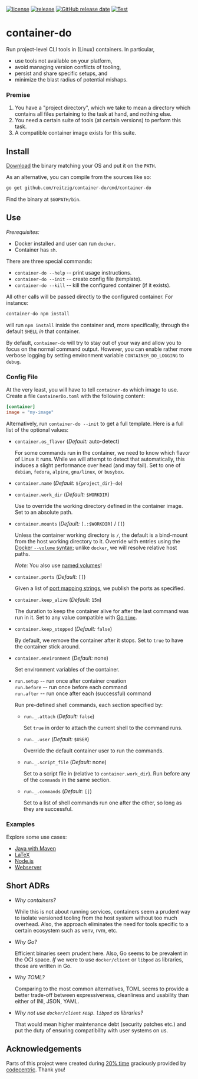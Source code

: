 [![license](https://img.shields.io/github/license/reitzig/container-do.svg)](https://github.com/reitzig/container-do/blob/master/LICENSE)
[![release](https://img.shields.io/github/release/reitzig/container-do.svg)](https://github.com/reitzig/container-do/releases/latest)
[![GitHub release date](https://img.shields.io/github/release-date/reitzig/container-do.svg)](https://github.com/reitzig/container-do/releases)
[![Test](https://github.com/reitzig/container-do/workflows/Tests/badge.svg?branch=master&event=push)](https://github.com/reitzig/container-do/actions?query=workflow%3ATests+branch%3Amaster+event%3Apush++)

# container-do

Run project-level CLI tools in (Linux) containers.
In particular,

 - use tools not available on your platform,
 - avoid managing version conflicts of tooling,
 - persist and share specific setups, and 
 - minimize the blast radius of potential mishaps.

### Premise

 1. You have a "project directory", 
    which we take to mean a directory which contains
    all files pertaining to the task at hand, and
    nothing else.
 2. You need a certain suite of tools (at certain versions)
    to perform this task.
 3. A compatible container image exists for this suite. 


## Install

[Download](https://github.com/reitzig/container-do/releases/latest) 
the binary matching your OS and put it on the `PATH`.

As an alternative, you can compile from the sources like so:

```bash
go get github.com/reitzig/container-do/cmd/container-do
```

Find the binary at `$GOPATH/bin`.

## Use

_Prerequisites:_

 - Docker installed and user can run `docker`.
 - Container has `sh`.

There are three special commands:

 - `container-do --help` -- print usage instructions.
 - `container-do --init` -- create config file (template).
 - `container-do --kill` -- kill the configured container (if it exists).

All other calls will be passed directly to the configured container.
For instance:

```bash
container-do npm install
```

will run `npm install` inside the container and, more specifically,
through the default `SHELL` _in_ that container.

By default, `container-do` will try to stay out of your way and 
allow you to focus on the normal command output.
However, you can enable rather more verbose logging
by setting environment variable `CONTAINER_DO_LOGGING` to `debug`.

### Config File

At the very least, you will have to tell `container-do` which image to use.
Create a file `ContainerDo.toml` with the following content:

```toml
[container]
image = "my-image"
```

Alternatively, run `container-do --init` to get a full template.
Here is a full list of the optional values:

 - `container.os_flavor` (_Default:_ auto-detect)
 
   For some commands run in the container, we need to know which flavor of Linux it runs.
   While we will attempt to detect that automatically, this induces a slight performance
   over head (and may fail).
   Set to one of `debian`, `fedora`, `alpine`, `gnu/linux`, or `busybox`.

 - `container.name` (_Default:_ `${project_dir}-do`)
 
 - `container.work_dir` (_Default:_ `$WORKDIR`)
 
   Use to override the working directory defined in the container image.
   Set to an absolute path.
 
 - `container.mounts`  (_Default:_ `[.:$WORKDIR]` / `[]`)
 
   Unless the container working directory is `/`,
   the default is a bind-mount from the host working directory to it.
   Override with entries using the
     [Docker `--volume` syntax](https://docs.docker.com/storage/bind-mounts/);
   unlike `docker`, we will resolve relative host paths.
   
   _Note:_ You also use 
     [named volumes](https://docs.docker.com/storage/volumes/#create-and-manage-volumes)!

 - `container.ports`  (_Default:_ `[]`)
 
   Given a list of 
     [port mapping strings](https://docs.docker.com/engine/reference/run/#expose-incoming-ports), 
   we publish the ports as specified. 
 
 - `container.keep_alive` (_Default:_ `15m`)
 
   The duration to keep the container alive for after the last command was run in it.
   Set to any value compatible with [Go `time`](https://pkg.go.dev/time?tab=doc#ParseDuration).

 - `container.keep_stopped` (_Default:_ `false`)
 
   By default, we remove the container after it stops.
   Set to `true` to have the container stick around.

 - `container.environment` (_Default:_ none)
    
    Set environment variables of the container.

 - `run.setup` -- run once after container creation  
   `run.before` -- run once before each command  
   `run.after` -- run once after each (successful) command
   
    Run pre-defined shell commands, each section specified by:
    
    - `run._.attach` (_Default:_ `false`)
    
      Set `true` in order to attach the current shell to the command runs.
    
    - `run._.user` (_Default:_ `$USER`)
    
      Override the default container user to run the commands.
       
    - `run._.script_file` (_Default:_ none)   
    
      Set to a script file in (relative to `container.work_dir`).
      Run before any of the `commands` in the same section.
      
    - `run._.commands` (_Default:_ `[]`)
    
      Set to a list of shell commands run one after the other,
      so long as they are successful.

### Examples

Explore some use cases:

 - [Java with Maven](examples/java)
 - [LaTeX](examples/latex)
 - [Node.js](examples/node)
 - [Webserver](examples/nginx)


## Short ADRs

 - _Why containers?_
   
   While this is not about running services, containers seem a prudent way
   to isolate versioned tooling from the host system without too much overhead.
   Also, the approach eliminates the need for tools specific to a certain ecosystem
   such as venv, rvm, etc.
   
 - _Why Go?_
   
   Efficient binaries seem prudent here.
   Also, Go seems to be prevalent in the OCI space.
   _If_ we were to use `docker/client` or `libpod` as libraries, 
   those are written in Go.
   
 - _Why TOML?_  
   
   Comparing to the most common alternatives, 
   TOML seems to provide a better trade-off between expressiveness, cleanliness and usability 
   than either of INI, JSON, YAML.
    
 - _Why not use `docker/client` resp. `libpod` as libraries?_
 
   That would mean higher maintenance debt (security patches etc.) and
   put the duty of ensuring compatibility with user systems on us.


## Acknowledgements

Parts of this project were created during 
    [20% time](https://en.wikipedia.org/wiki/20%25_Project) 
graciously provided by 
    [codecentric](https://codecentric.de).
Thank you!
